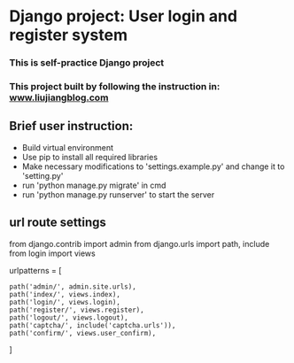 # Django project: User login and register system
### This is self-practice Django project
### This project built by following the instruction in: www.liujiangblog.com

## Brief user instruction:
* Build virtual environment
* Use pip to install all required libraries
* Make necessary modifications to 'settings.example.py' and change it to 'setting.py'
* run 'python manage.py migrate' in cmd
* run 'python manage.py runserver' to start the server

## url route settings
from django.contrib import admin
from django.urls import path, include
from login import views

urlpatterns = [

    path('admin/', admin.site.urls),
    path('index/', views.index),
    path('login/', views.login),
    path('register/', views.register),
    path('logout/', views.logout),
    path('captcha/', include('captcha.urls')),
    path('confirm/', views.user_confirm),

]